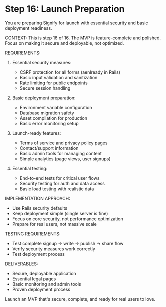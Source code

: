 # Step 16: Launch Preparation

You are preparing Signify for launch with essential security and basic deployment readiness.

CONTEXT: This is step 16 of 16. The MVP is feature-complete and polished. Focus on making it secure and deployable, not optimized.

REQUIREMENTS:
1. Essential security measures:
   - CSRF protection for all forms (aenlready in Rails)
   - Basic input validation and sanitization
   - Rate limiting for public endpoints
   - Secure session handling

2. Basic deployment preparation:
   - Environment variable configuration
   - Database migration safety
   - Asset compilation for production
   - Basic error monitoring setup

3. Launch-ready features:
   - Terms of service and privacy policy pages
   - Contact/support information
   - Basic admin tools for managing content
   - Simple analytics (page views, user signups)

4. Essential testing:
   - End-to-end tests for critical user flows
   - Security testing for auth and data access
   - Basic load testing with realistic data

IMPLEMENTATION APPROACH:
- Use Rails security defaults
- Keep deployment simple (single server is fine)
- Focus on core security, not performance optimization
- Prepare for real users, not massive scale

TESTING REQUIREMENTS:
- Test complete signup → write → publish → share flow
- Verify security measures work correctly
- Test deployment process

DELIVERABLES:
- Secure, deployable application
- Essential legal pages
- Basic monitoring and admin tools
- Proven deployment process

Launch an MVP that's secure, complete, and ready for real users to love.